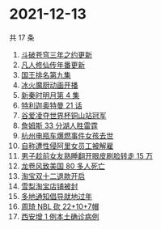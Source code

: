 # 2021-12-13

共 17 条

<!-- BEGIN ZHIHUSEARCH -->
<!-- 最后更新时间 Mon Dec 13 2021 05:07:32 GMT+0800 (China Standard Time) -->
1. [斗破苍穹三年之约更新](https://www.zhihu.com/search?q=斗破苍穹三年之约)
1. [凡人修仙传年番更新](https://www.zhihu.com/search?q=凡人修仙传)
1. [国王排名第九集](https://www.zhihu.com/search?q=国王排名)
1. [冰火魔厨动画开播](https://www.zhihu.com/search?q=冰火魔厨)
1. [新秦时明月第 4 集](https://www.zhihu.com/search?q=新秦时明月)
1. [特利迦奥特曼 21 话](https://www.zhihu.com/search?q=特利迦奥特曼)
1. [谷爱凌夺世界杯铜山站冠军](https://www.zhihu.com/search?q=谷爱凌)
1. [詹姆斯 33 分湖人胜雷霆](https://www.zhihu.com/search?q=湖人)
1. [杭州电瓶车爆燃事件女孩去世](https://www.zhihu.com/search?q=杭州电瓶车爆燃)
1. [自称遭性侵阿里女员工被解雇](https://www.zhihu.com/search?q=阿里女员工)
1. [男子趁前女友熟睡翻开眼皮刷脸转走 15 万](https://www.zhihu.com/search?q=男子翻前女友眼皮刷脸支付)
1. [龙卷风致美国 80 多人死亡](https://www.zhihu.com/search?q=龙卷风)
1. [淘宝双十二退款开启](https://www.zhihu.com/search?q=双十二退款)
1. [雪梨淘宝店铺被封](https://www.zhihu.com/search?q=雪梨)
1. [多地通知倡导就地过年](https://www.zhihu.com/search?q=就地过年)
1. [周琦 NBL 砍 22+10+7帽](https://www.zhihu.com/search?q=周琦)
1. [西安增 1 例本土确诊病例](https://www.zhihu.com/search?q=西安疫情)
<!-- END ZHIHUSEARCH -->
